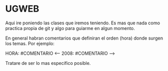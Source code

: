 # UGWEB
<p>Aqui ire poniendo las clases que iremos teniendo.
Es mas que nada como practica propia de git y algo para guiarme en algun momento.</p>

<p>En general habran comentarios que definiran el orden (hora) donde surgen los temas. 
Por ejemplo:</p>
<p>    HORA:  #COMENTARIO
<-- 2008: #COMENTARIO --></p>

<p>Tratare de ser lo mas especifico posible.</p>